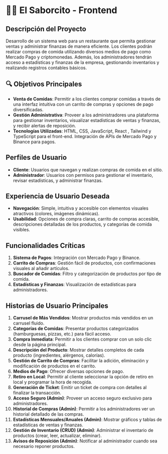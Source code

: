 # 🍔🍟 El Saborcito - Frontend

## Descripción del Proyecto

Desarrollo de un sistema web para un restaurante que permita gestionar ventas y administrar finanzas de manera eficiente. Los clientes podrán realizar compras de comida utilizando diversos medios de pago como Mercado Pago y criptomonedas. Además, los administradores tendrán acceso a estadísticas y finanzas de la empresa, gestionando inventarios y realizando registros contables básicos.

## 🔍 Objetivos Principales

- **Venta de Comidas**: Permitir a los clientes comprar comidas a través de una interfaz intuitiva con un carrito de compras y opciones de pago diversificadas.
- **Gestión Administrativa**: Proveer a los administradores una plataforma para gestionar inventarios, visualizar estadísticas de ventas y finanzas, y recibir alertas de reposición.
- **Tecnologías Utilizadas**: HTML, CSS, JavaScript, React , Tailwind y TypeScript para el front-end. Integración de APIs de Mercado Pago y Binance para pagos.

## Perfiles de Usuario

- **Cliente**: Usuarios que navegan y realizan compras de comida en el sitio.
- **Administrador**: Usuarios con permisos para gestionar el inventario, revisar estadísticas, y administrar finanzas.

## Experiencia de Usuario Deseada

- **Navegación**: Simple, intuitiva y accesible con elementos visuales atractivos (colores, imágenes dinámicas).
- **Usabilidad**: Opciones de compra claras, carrito de compras accesible, descripciones detalladas de los productos, y categorías de comida visibles.

## Funcionalidades Críticas

1. **Sistema de Pagos**: Integración con Mercado Pago y Binance.
2. **Carrito de Compras**: Gestión fácil de productos, con confirmaciones visuales al añadir artículos.
3. **Buscador de Comidas**: Filtro y categorización de productos por tipo de comida.
4. **Estadísticas y Finanzas**: Visualización de estadísticas para administradores.

## Historias de Usuario Principales

1. **Carrusel de Más Vendidos**: Mostrar productos más vendidos en un carrusel fluido.
2. **Categorías de Comidas**: Presentar productos categorizados (hamburguesas, pizzas, etc.) para fácil acceso.
3. **Compra Inmediata**: Permitir a los clientes comprar con un solo clic desde la página principal.
4. **Descripción del Producto**: Mostrar detalles completos de cada producto (ingredientes, alérgenos, calorías).
5. **Gestión de Carrito de Compras**: Facilitar la adición, eliminación y modificación de productos en el carrito.
6. **Medios de Pago**: Ofrecer diversas opciones de pago.
7. **Retiro en Local**: Permitir al cliente seleccionar la opción de retiro en local y programar la hora de recogida.
8. **Generación de Ticket**: Emitir un ticket de compra con detalles al finalizar la transacción.
9. **Acceso Seguro (Admin)**: Proveer un acceso seguro exclusivo para administradores.
10. **Historial de Compras (Admin)**: Permitir a los administradores ver un historial detallado de las compras.
11. **Estadísticas Mensuales/Anuales (Admin)**: Mostrar gráficos y tablas de estadísticas de ventas y finanzas.
12. **Gestión de Inventario (CRUD) (Admin)**: Administrar el inventario de productos (crear, leer, actualizar, eliminar).
13. **Avisos de Reposición (Admin)**: Notificar al administrador cuando sea necesario reponer productos.
